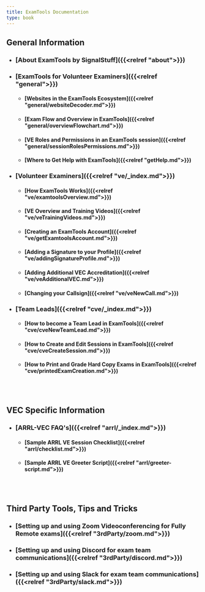 ```yaml
---
title: ExamTools Documentation
type: book
---
```

## **General Information**

* ### [About ExamTools by SignalStuff]({{<relref "about">}})
* ### [ExamTools for Volunteer Examiners]({{<relref "general">}})
  * #### [Websites in the ExamTools Ecosystem]({{<relref "general/websiteDecoder.md">}})
  * #### [Exam Flow and Overview in ExamTools]({{<relref "general/overviewFlowchart.md">}})
  * #### [VE Roles and Permissions in an ExamTools session]({{<relref "general/sessionRolesPermissions.md">}})
  * #### [Where to Get Help with ExamTools]({{<relref "getHelp.md">}})
* ### [Volunteer Examiners]({{<relref "ve/_index.md">}})
  * #### [How ExamTools Works]({{<relref "ve/examtoolsOverview.md">}})
  * #### [VE Overview and Training Videos]({{<relref "ve/veTrainingVideos.md">}})
  * #### [Creating an ExamTools Account]({{<relref "ve/getExamtoolsAccount.md">}})
  * #### [Adding a Signature to your Profile]({{<relref "ve/addingSignatureProfile.md">}})
  * #### [Adding Additional VEC Accreditation]({{<relref "ve/veAdditionalVEC.md">}})
  * #### [Changing your Callsign]({{<relref "ve/veNewCall.md">}})
* ### [Team Leads]({{<relref "cve/_index.md">}})  
  * #### [How to become a Team Lead in ExamTools]({{<relref "cve/cveNewTeamLead.md">}})
  * #### [How to Create and Edit Sessions in ExamTools]({{<relref "cve/cveCreateSession.md">}})
  * #### [How to Print and Grade Hard Copy Exams in ExamTools]({{<relref "cve/printedExamCreation.md">}})

<br><br>
## **VEC Specific Information**
* ### [ARRL-VEC FAQ's]({{<relref "arrl/_index.md">}})
  * #### [Sample ARRL VE Session Checklist]({{<relref "arrl/checklist.md">}})
  * #### [Sample ARRL VE Greeter Script]({{<relref "arrl/greeter-script.md">}})

<br /><br />
## **Third Party Tools, Tips and Tricks**
* ### [Setting up and using Zoom Videoconferencing for Fully Remote exams]({{<relref "3rdParty/zoom.md">}})
* ### [Setting up and using Discord for exam team communications]({{<relref "3rdParty/discord.md">}})
* ### [Setting up and using Slack for exam team communications]({{<relref "3rdParty/slack.md">}})

<!-- toc -->



<!-- tocstop -->
